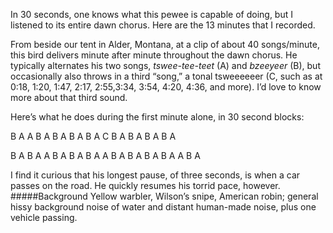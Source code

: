 In 30 seconds, one knows what this pewee is capable of doing, but I listened to its entire dawn chorus. Here are the 13 minutes that I recorded. 

From beside our tent in Alder, Montana, at a clip of about 40 songs/minute, this bird delivers minute after minute throughout the dawn chorus. He typically alternates his two songs, _tswee-tee-teet_ (A) and _bzeeyeer_ (B), but occasionally also throws in a third “song,” a tonal tsweeeeeer (C, such as at 0:18, 1:20, 1:47, 2:17, 2:55,3:34, 3:54, 4:20, 4:36, and more). I’d love to know more about that third sound.

Here’s what he does during the first minute alone, in 30 second blocks:

B A A B A B A B A B A C B A B A B A B A

B A B A A B A B A B A A B A B A B A B A A B A

I find it curious that his longest pause, of three seconds, is when a car passes on the road. He quickly resumes his torrid pace, however. 	
#####Background
Yellow warbler, Wilson’s snipe, American robin; general hissy background noise of water and distant human-made noise, plus one vehicle passing.
